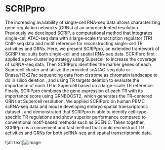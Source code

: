 # SCRIPpro
The increasing availability of single-cell RNA-seq data allows characterizing gene regulation networks (GRNs) at an unprecedented resolution. Previously we developed SCRIP, a computational method that integrates single-cell ATAC-seq data with a large-scale transcription regulator (TR) ChIP-seq data and motif reference for reconstructing single-cell TR activities and GRNs. Here, we present SCRIPpro, an extended framework of SCRIP that suits both single-cell and spatial RNA-seq data. SCRIPpro first applied a pre-clustering strategy using Supercell to increase the coverage of scRNA-seq data. Then SCRIPpro identifies the marker genes of each Supercell cluster and utilize the provided scATAC-seq data or Dnase/H3k27ac sequencing data from cistrome as chromatin landscape to do in silico deletion , and using TR targets deletion to evaluate the importance of each TR in Supercell based on a large-scale TR reference. Finally, SCRIPpro combines the gene expression of each TR with its importance score using GRNBOOST2, which generates the TR-centered GRNs at Supercell resolution. We applied SCRIPpro on human PBMC scRNA-seq data and mouse developing embryo spatial transcriptomic dataset , and demonstrated that SCRIPpro is able to identify cell-type-specific TR regulations and show superior performance compared to conventional motif-based methods such as SCENIC. Taken together, SCRIPpro is a convenient and fast method that could reconstruct TR activities and GRNs for both scRNA-seq and spatial transcriptomic data.

![alt text]![image](https://github.com/xuyunfan9991/SCRIPpro/assets/143389390/58ffb03f-c573-45a4-8c9f-aee16192f83f)
